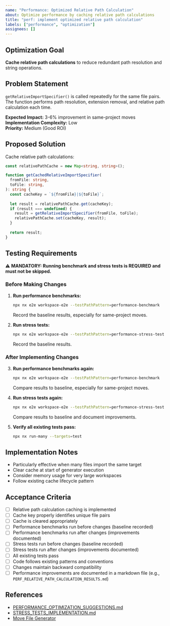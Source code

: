 ```yaml
---
name: "Performance: Optimized Relative Path Calculation"
about: Optimize performance by caching relative path calculations
title: "perf: implement optimized relative path calculation"
labels: ["performance", "optimization"]
assignees: []
---
```


## Optimization Goal

**Cache relative path calculations** to reduce redundant path resolution and string operations.

## Problem Statement

`getRelativeImportSpecifier()` is called repeatedly for the same file pairs. The function performs path resolution, extension removal, and relative path calculation each time.

**Expected Impact:** 3-6% improvement in same-project moves  
**Implementation Complexity:** Low  
**Priority:** Medium (Good ROI)

## Proposed Solution

Cache relative path calculations:

```typescript
const relativePathCache = new Map<string, string>();

function getCachedRelativeImportSpecifier(
  fromFile: string,
  toFile: string,
): string {
  const cacheKey = `${fromFile}|${toFile}`;
  
  let result = relativePathCache.get(cacheKey);
  if (result === undefined) {
    result = getRelativeImportSpecifier(fromFile, toFile);
    relativePathCache.set(cacheKey, result);
  }
  
  return result;
}
```

## Testing Requirements

⚠️ **MANDATORY: Running benchmark and stress tests is REQUIRED and must not be skipped.**

### Before Making Changes

1. **Run performance benchmarks:**
   ```bash
   npx nx e2e workspace-e2e --testPathPattern=performance-benchmark
   ```
   Record the baseline results, especially for same-project moves.

2. **Run stress tests:**
   ```bash
   npx nx e2e workspace-e2e --testPathPattern=performance-stress-test
   ```
   Record the baseline results.

### After Implementing Changes

3. **Run performance benchmarks again:**
   ```bash
   npx nx e2e workspace-e2e --testPathPattern=performance-benchmark
   ```
   Compare results to baseline, especially for same-project moves.

4. **Run stress tests again:**
   ```bash
   npx nx e2e workspace-e2e --testPathPattern=performance-stress-test
   ```
   Compare results to baseline and document improvements.

5. **Verify all existing tests pass:**
   ```bash
   npx nx run-many --targets=test
   ```

## Implementation Notes

- Particularly effective when many files import the same target
- Clear cache at start of generator execution
- Consider memory usage for very large workspaces
- Follow existing cache lifecycle pattern

## Acceptance Criteria

- [ ] Relative path calculation caching is implemented
- [ ] Cache key properly identifies unique file pairs
- [ ] Cache is cleared appropriately
- [ ] Performance benchmarks run before changes (baseline recorded)
- [ ] Performance benchmarks run after changes (improvements documented)
- [ ] Stress tests run before changes (baseline recorded)
- [ ] Stress tests run after changes (improvements documented)
- [ ] All existing tests pass
- [ ] Code follows existing patterns and conventions
- [ ] Changes maintain backward compatibility
- [ ] Performance improvements are documented in a markdown file (e.g., `PERF_RELATIVE_PATH_CALCULATION_RESULTS.md`)

## References

- [PERFORMANCE_OPTIMIZATION_SUGGESTIONS.md](../PERFORMANCE_OPTIMIZATION_SUGGESTIONS.md#9-optimized-relative-path-calculation)
- [STRESS_TESTS_IMPLEMENTATION.md](../STRESS_TESTS_IMPLEMENTATION.md)
- [Move File Generator](../packages/workspace/src/generators/move-file/README.md)
